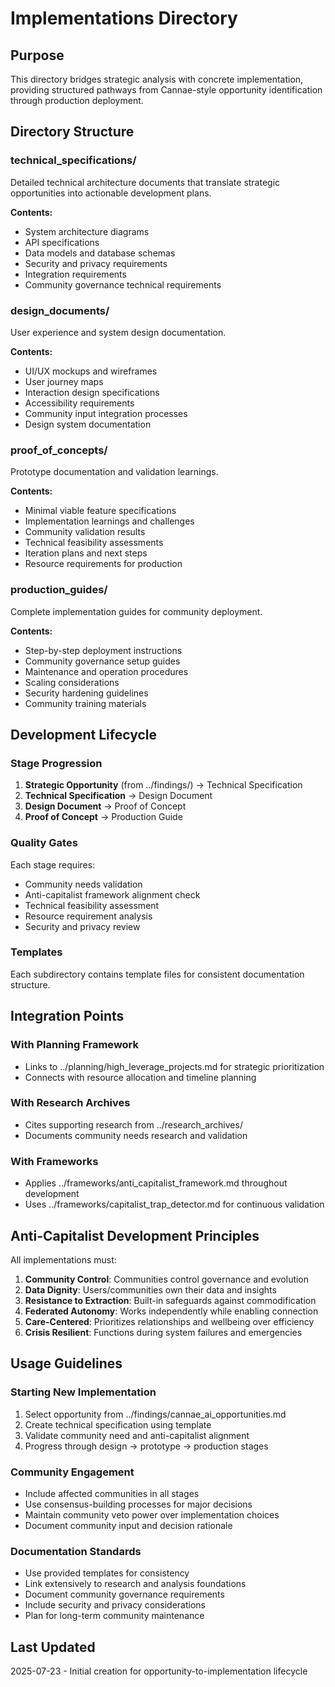 # Implementations Directory

## Purpose
This directory bridges strategic analysis with concrete implementation, providing structured pathways from Cannae-style opportunity identification through production deployment.

## Directory Structure

### technical_specifications/
Detailed technical architecture documents that translate strategic opportunities into actionable development plans.

**Contents:**
- System architecture diagrams
- API specifications
- Data models and database schemas
- Security and privacy requirements
- Integration requirements
- Community governance technical requirements

### design_documents/
User experience and system design documentation.

**Contents:**
- UI/UX mockups and wireframes
- User journey maps
- Interaction design specifications
- Accessibility requirements
- Community input integration processes
- Design system documentation

### proof_of_concepts/
Prototype documentation and validation learnings.

**Contents:**
- Minimal viable feature specifications
- Implementation learnings and challenges
- Community validation results
- Technical feasibility assessments
- Iteration plans and next steps
- Resource requirements for production

### production_guides/
Complete implementation guides for community deployment.

**Contents:**
- Step-by-step deployment instructions
- Community governance setup guides
- Maintenance and operation procedures
- Scaling considerations
- Security hardening guidelines
- Community training materials

## Development Lifecycle

### Stage Progression
1. **Strategic Opportunity** (from ../findings/) → Technical Specification
2. **Technical Specification** → Design Document
3. **Design Document** → Proof of Concept
4. **Proof of Concept** → Production Guide

### Quality Gates
Each stage requires:
- Community needs validation
- Anti-capitalist framework alignment check
- Technical feasibility assessment
- Resource requirement analysis
- Security and privacy review

### Templates
Each subdirectory contains template files for consistent documentation structure.

## Integration Points

### With Planning Framework
- Links to ../planning/high_leverage_projects.md for strategic prioritization
- Connects with resource allocation and timeline planning

### With Research Archives
- Cites supporting research from ../research_archives/
- Documents community needs research and validation

### With Frameworks
- Applies ../frameworks/anti_capitalist_framework.md throughout development
- Uses ../frameworks/capitalist_trap_detector.md for continuous validation

## Anti-Capitalist Development Principles

All implementations must:
1. **Community Control**: Communities control governance and evolution
2. **Data Dignity**: Users/communities own their data and insights
3. **Resistance to Extraction**: Built-in safeguards against commodification
4. **Federated Autonomy**: Works independently while enabling connection
5. **Care-Centered**: Prioritizes relationships and wellbeing over efficiency
6. **Crisis Resilient**: Functions during system failures and emergencies

## Usage Guidelines

### Starting New Implementation
1. Select opportunity from ../findings/cannae_ai_opportunities.md
2. Create technical specification using template
3. Validate community need and anti-capitalist alignment
4. Progress through design → prototype → production stages

### Community Engagement
- Include affected communities in all stages
- Use consensus-building processes for major decisions
- Maintain community veto power over implementation choices
- Document community input and decision rationale

### Documentation Standards
- Use provided templates for consistency
- Link extensively to research and analysis foundations
- Document community governance requirements
- Include security and privacy considerations
- Plan for long-term community maintenance

## Last Updated
2025-07-23 - Initial creation for opportunity-to-implementation lifecycle
